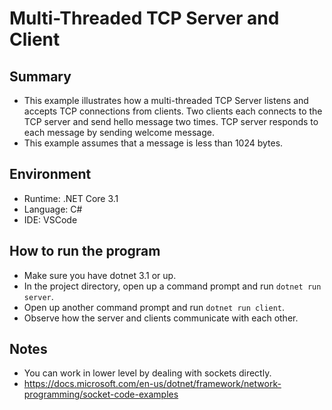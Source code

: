 # Multi-Threaded TCP Server and Client



## Summary

* This example illustrates how a multi-threaded TCP Server listens and accepts TCP connections from clients. Two clients each connects to the TCP server and send hello message two times. TCP server responds to each message by sending welcome message.
* This example assumes that a message is less than 1024 bytes.



## Environment

* Runtime: .NET Core 3.1
* Language: C#
* IDE: VSCode



## How to run the program

* Make sure you have dotnet 3.1 or up.
* In the project directory, open up a command prompt and run  `dotnet run server`.
* Open up another command prompt and run `dotnet run client`.
* Observe how the server and clients communicate with each other.



## Notes

* You can work in lower level by dealing with sockets directly.
* https://docs.microsoft.com/en-us/dotnet/framework/network-programming/socket-code-examples